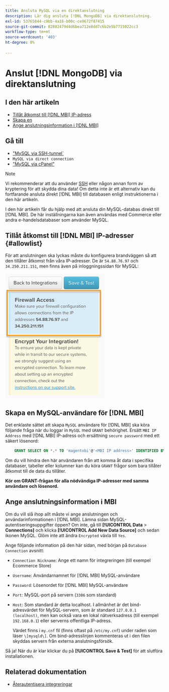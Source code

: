 ```yaml
---
title: Ansluta MySQL via en direktanslutning
description: Lär dig ansluta [!DNL MongoDB] via direktanslutning.
exl-id: 53765844-c9bb-4a16-b00c-ce9672f87415
source-git-commit: 82882479d4d6bea712e8dd7c6b2e5b7715022cc3
workflow-type: tm+mt
source-wordcount: '403'
ht-degree: 0%

---
```


# Anslut [!DNL MongoDB] via direktanslutning

## I den här artikeln

* [Tillåt åtkomst till [!DNL MBI] IP-adress](#allowlist)
* [Skapa en ](#steptwo)
* [Ange anslutningsinformation i [!DNL MBI]](#stepthree)

## Gå till

* [&quot;MySQL via SSH-tunnel`](../integrations/mysql-via-ssh-tunnel.md)
* `MySQL via direct connection`
* [&quot;MySQL via cPanel&quot;](../integrations/mysql-via-cpanel.md)

>[!NOTE]
>
>Vi rekommenderar att du använder [SSH](../integrations/mysql-via-ssh-tunnel.md) eller någon annan form av kryptering för att skydda dina data! Om detta inte är ett alternativ kan du fortfarande ansluta direkt [!DNL MBI] till databasen enligt instruktionerna i den här artikeln.

I den här artikeln får du hjälp med att ansluta din MySQL-databas direkt till [!DNL MBI]. De här inställningarna kan även användas med Commerce eller andra e-handelsdatabaser som använder MySQL.

## Tillåt åtkomst till [!DNL MBI] IP-adresser {#allowlist}

För att anslutningen ska lyckas måste du konfigurera brandväggen så att den tillåter åtkomst från våra IP-adresser. De är `54.88.76.97` och `34.250.211.151`, men finns även på inloggningssidan för MySQL:

![MBI_Allow_Access_IPs.png](../../../assets/MBI_allow_access_IPs.png)

## Skapa en MySQL-användare för [!DNL MBI]

Det enklaste sättet att skapa `MySQL` användare för [!DNL MBI] ska köra följande fråga när du loggar in `MySQL` med `GRANT` behörighet. Ersätt `MBI IP Address` med [!DNL MBI] IP-adress och ersättning `secure password` med ett säkert lösenord:

```sql
    GRANT SELECT ON *.* TO 'magentobi'@'<MBI IP address>' IDENTIFIED BY '<secure password>';
```

Om du vill hindra den här användaren från att komma åt data i specifika databaser, tabeller eller kolumner kan du köra `GRANT` frågor som bara tillåter åtkomst till de data du tillåter.

**Kör om GRANT-frågan för alla nödvändiga IP-adresser med samma användare och lösenord.**

## Ange anslutningsinformation i MBI

Om du vill slå ihop allt måste vi ange anslutningen och användarinformationen i [!DNL MBI]. Lämna sidan MySQL-autentiseringsuppgifter öppen? Om inte, gå till **[!UICONTROL Data** > **Connections]** och klicka **[!UICONTROL Add New Data Source]** och sedan ikonen MySQL. Glöm inte att ändra `Encrypted` växla till `Yes`.

Ange följande information på den här sidan, med början på `Database Connection` avsnitt:

* `Connection Nickname`: Ange ett namn för integreringen (till exempel Ecommerce Store)
* `Username`: Användarnamnet för [!DNL MBI] MySQL-användare
* `Password`: Lösenordet för [!DNL MBI] MySQL-användare
* `Port`: MySQL-port på servern (`3306` som standard)
* `Host`: Som standard är detta localhost. I allmänhet är det bind-adresvärdet för MySQL-servern, som är standard `127.0.0.1 (localhost)`, men kan också vara en lokal nätverksadress (till exempel `192.168.0.1`) eller serverns offentliga IP-adress.

   Värdet finns i `my.cnf` fil (finns oftast på `/etc/my.cnf`) under raden som läser `\[mysqld\]`. Om bind-adresslinjen kommenteras ut i den filen skyddas servern från externa anslutningsförsök.

Så ja! När du är klar klickar du på **[!UICONTROL Save & Test]** för att slutföra installationen.

## Relaterad dokumentation

* [Återautentisera integreringar](https://support.magento.com/hc/en-us/articles/360016733151)
